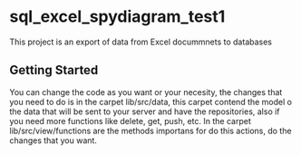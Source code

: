 # sql_excel_spydiagram_test1

This project is an export of data from Excel docummnets to databases

## Getting Started

You can change the code as you want or your necesity, the changes that you need to do is 
in the carpet lib/src/data, this carpet contend the model o the data that will be sent to your server
and have the repositories, also if you need more functions like delete, get, push, etc. In the carpet
lib/src/view/functions are the methods importans for do this actions, do the changes that you want.

